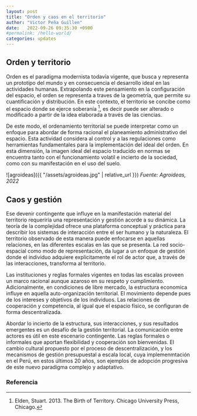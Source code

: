 ```yaml
---
layout: post
title: "Orden y caos en el territorio"
author: "Victor Peña Guillen"
date:   2022-09-26 09:35:30 +0900
#permalink: /hello-world/
categories: updates
---
```


## Orden y territorio

Orden es el paradigma modernista todavía vigente, que busca y representa un prototipo del mundo y en consecuencia el desarrollo ideal en las actividades humanas.
Extrapolando este pensamiento en la configuración del espacio, el orden se representa a traves de la geometría, que permite su cuantificación y distribución.
En este contexto, el territorio se concibe como el espacio donde se ejerce soberanía [^1], es decir puede ser alterado o modificado a partir de la idea elaborada a través de las ciencias.

De este modo, el ordenamiento territorial se puede interpretar como un enfoque
para abordar de forma racional el planeamiento administrativo del espacio. Esta actividad considera al control y a las regulaciones como herramientas fundamentales para la implementación del ideal del orden. En esta dimensión, la imagen ideal del espacio traducido en normas se encuentra tanto con el funcionamiento volatil e incierto de la sociedad, como con su manifestación en el uso del suelo.

![agroideas]({{ "/assets/agroideas.jpg" | relative_url }})
*Fuente: Agroideas, 2022*

## Caos y gestión

Ese devenir contingente que influye en la manifestación material del territorio requeriría una representación y gestión acorde a su dinámica.
La teoría de la complejidad ofrece una plataforma conceptual y práctica para describir los sistemas de interacción entre el ser humano y la naturaleza.
El territorio observado de esta manera puede enfocarse en aquellas relaciones, en las diferentes escalas en las que se presenta.
La red socio-espacial como modo de representación, da lugar a un enfoque de gestión donde el individuo adquiere explicitamente el rol de actor que, a través de las interacciones, transforma al territorio.

Las instituciones y reglas formales vigentes en todas las escalas proveen un marco racional aunque azaroso en su respeto y cumplimiento. Adicionalmente, en condiciones de libre mercado, la estructura economica influye en aquella auto-organización territorial.
El movimiento depende pues de los intereses y objetivos de los individuos.
Las relaciones de cooperación y competencia, al igual que el espacio físico, se configuran de forma descentralizada.

Abordar lo incierto de la estructura, sus interacciones, y sus resultados emergentes es un desafío de la gestión territorial.
La comunicación entre actores es útil en este escenario contingente. Las reglas formales o informales que aportan flexibilidad y cooperación son bienvenidas. El cambio cultural propuesto por el proceso de descentralización, y los mecanismos de gestión presupuestal a escala local, cuya implemenmtación en el Perú, en estos últimos 20 años, son ejemplos de adopción progresiva de este nuevo paradigma complejo y adaptativo.

### Referencia

[^1]: Elden, Stuart. 2013. The Birth of Territory. Chicago University Press, Chicago.
